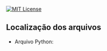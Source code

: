 <a name="readme-top"></a>

[![MIT License][license-shield]][license-url]

## Localização dos arquivos 

* Arquivo Python: []()
<!-- links -->

[license-shield]: https://img.shields.io/github/license/anamariapego/House_Price_Predicition?color=brightgreen&style=flat-square
[license-url]: https://github.com/anamariapego/House_Price_Predicition/blob/main/LICENSE


